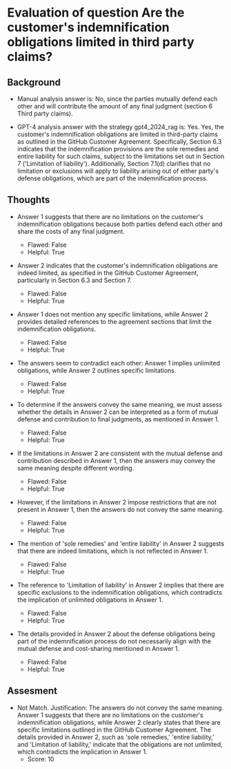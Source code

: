 # Evaluation of question Are the customer's indemnification obligations limited in third party claims?
## Background
- Manual analysis answer is: No, since the parties mutually defend each other and will contribute the amount of any final judgment (section 6 Third party claims).

- GPT-4 analysis answer with the strategy gpt4_2024_rag is: Yes. Yes, the customer's indemnification obligations are limited in third-party claims as outlined in the GitHub Customer Agreement. Specifically, Section 6.3 indicates that the indemnification provisions are the sole remedies and entire liability for such claims, subject to the limitations set out in Section 7 ('Limitation of liability'). Additionally, Section 7.1(d) clarifies that no limitation or exclusions will apply to liability arising out of either party's defense obligations, which are part of the indemnification process.
## Thoughts
- Answer 1 suggests that there are no limitations on the customer's indemnification obligations because both parties defend each other and share the costs of any final judgment.
  - Flawed: False
  - Helpful: True

- Answer 2 indicates that the customer's indemnification obligations are indeed limited, as specified in the GitHub Customer Agreement, particularly in Section 6.3 and Section 7.
  - Flawed: False
  - Helpful: True

- Answer 1 does not mention any specific limitations, while Answer 2 provides detailed references to the agreement sections that limit the indemnification obligations.
  - Flawed: False
  - Helpful: True

- The answers seem to contradict each other: Answer 1 implies unlimited obligations, while Answer 2 outlines specific limitations.
  - Flawed: False
  - Helpful: True

- To determine if the answers convey the same meaning, we must assess whether the details in Answer 2 can be interpreted as a form of mutual defense and contribution to final judgments, as mentioned in Answer 1.
  - Flawed: False
  - Helpful: True

- If the limitations in Answer 2 are consistent with the mutual defense and contribution described in Answer 1, then the answers may convey the same meaning despite different wording.
  - Flawed: False
  - Helpful: True

- However, if the limitations in Answer 2 impose restrictions that are not present in Answer 1, then the answers do not convey the same meaning.
  - Flawed: False
  - Helpful: True

- The mention of 'sole remedies' and 'entire liability' in Answer 2 suggests that there are indeed limitations, which is not reflected in Answer 1.
  - Flawed: False
  - Helpful: True

- The reference to 'Limitation of liability' in Answer 2 implies that there are specific exclusions to the indemnification obligations, which contradicts the implication of unlimited obligations in Answer 1.
  - Flawed: False
  - Helpful: True

- The details provided in Answer 2 about the defense obligations being part of the indemnification process do not necessarily align with the mutual defense and cost-sharing mentioned in Answer 1.
  - Flawed: False
  - Helpful: True

## Assesment
- Not Match. Justification: The answers do not convey the same meaning. Answer 1 suggests that there are no limitations on the customer's indemnification obligations, while Answer 2 clearly states that there are specific limitations outlined in the GitHub Customer Agreement. The details provided in Answer 2, such as 'sole remedies,' 'entire liability,' and 'Limitation of liability,' indicate that the obligations are not unlimited, which contradicts the implication in Answer 1.
  - Score: 10

